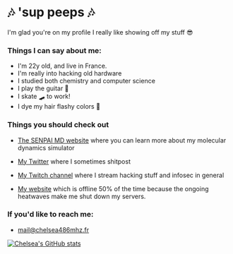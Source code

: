 # 🎶 'sup peeps 🎶
I'm glad you're on my profile I really like showing off my stuff 😎

### Things I can say about me:
- I'm 22y old, and live in France.
- I'm really into hacking old hardware
- I studied both chemistry and computer science
- I play the guitar 🎸
- I skate 🛹 to work!
- I dye my hair flashy colors 🌈

### Things you should check out

- [The SENPAI MD website](https://senpaimd.org) where you can learn more about my molecular dynamics simulator

- [My Twitter](https://twitter.com/Chelsea486MHz) where I sometimes shitpost

- [My Twitch channel](https://www.twitch.tv/chelsea486mhz) where I stream hacking stuff and infosec in general

- [My website](https://www.chelsea486mhz.fr) which is offline 50% of the time because the ongoing heatwaves make me shut down my servers.

### If you'd like to reach me:
- <mail@chelsea486mhz.fr>

[![Chelsea's GitHub stats](https://github-readme-stats.vercel.app/api?username=Chelsea486MHz&show_icons=true&theme=radical)](https://github.com/anuraghazra/github-readme-stats)
